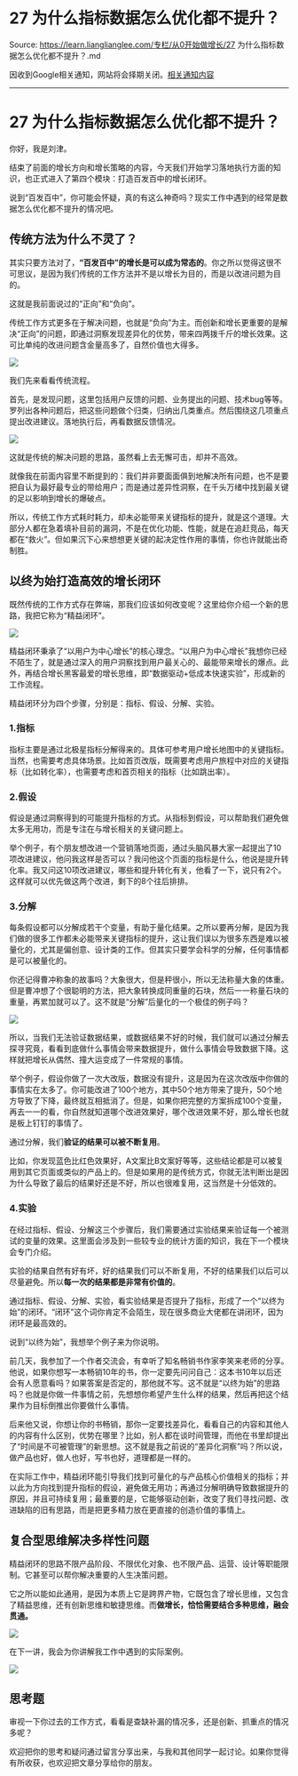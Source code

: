 # 27 为什么指标数据怎么优化都不提升？ 

Source: https://learn.lianglianglee.com/专栏/从0开始做增长/27 为什么指标数据怎么优化都不提升？.md

因收到Google相关通知，网站将会择期关闭。[相关通知内容](https://lumendatabase.org/notices/44265620)

---

# 27 为什么指标数据怎么优化都不提升？

你好，我是刘津。

结束了前面的增长方向和增长策略的内容，今天我们开始学习落地执行方面的知识，也正式进入了第四个模块：打造百发百中的增长闭环。

说到“百发百中”，你可能会怀疑，真的有这么神奇吗？现实工作中遇到的经常是数据怎么优化都不提升的情况吧。

## 传统方法为什么不灵了？

其实只要方法对了，**“百发百中”的增长是可以成为常态的**。你之所以觉得这很不可思议，是因为我们传统的工作方法并不是以增长为目的，而是以改进问题为目的。

这就是我前面说过的“正向”和“负向”。

传统工作方式更多在于解决问题，也就是“负向”为主。而创新和增长更重要的是解决“正向”的问题，即通过洞察发现差异化的优势，带来四两拨千斤的增长效果。这可比单纯的改进问题含金量高多了，自然价值也大得多。

![](assets/0c1d1b1fda93459c83c6327a78de051b.jpg)

我们先来看看传统流程。

首先，是发现问题，这里包括用户反馈的问题、业务提出的问题、技术bug等等。罗列出各种问题后，把这些问题做个归类，归纳出几类重点。然后围绕这几项重点提出改进建议。落地执行后，再看数据反馈情况。

![](assets/c2505f43a78e4c979da682875ce1138b.jpg)

这就是传统的解决问题的思路，虽然看上去无懈可击，却并不高效。

就像我在前面内容里不断提到的：我们并非要面面俱到地解决所有问题，也不是要把自认为最好最专业的带给用户；而是通过差异性洞察，在千头万绪中找到最关键的足以影响到增长的爆破点。

所以，传统工作方式耗时耗力，却未必能带来关键指标的提升，就是这个道理。大部分人都在急着填补目前的漏洞，不是在优化功能、性能，就是在追赶竞品，每天都在“救火”。但如果沉下心来想想更关键的起决定性作用的事情，你也许就能出奇制胜。

## 以终为始打造高效的增长闭环

既然传统的工作方式存在弊端，那我们应该如何改变呢？这里给你介绍一个新的思路，我把它称为“精益闭环”。

![](assets/54270c49b06c4e178c8a2401da7a8319.jpg)

精益闭环秉承了“以用户为中心增长”的核心理念。“以用户为中心增长”我想你已经不陌生了，就是通过深入的用户洞察找到用户最关心的、最能带来增长的爆点。此外，再结合增长黑客最爱的增长思维，即“数据驱动+低成本快速实验”，形成新的工作流程。

精益闭环分为四个步骤，分别是：指标、假设、分解、实验。

### 1.指标

指标主要是通过北极星指标分解得来的。具体可参考用户增长地图中的关键指标。当然，也需要考虑具体场景。比如首页改版，既需要考虑用户旅程中对应的关键指标（比如转化率），也需要考虑和首页相关的指标（比如跳出率）。

### 2.假设

假设是通过洞察得到的可能提升指标的方式。从指标到假设，可以帮助我们避免做太多无用功，而是专注在与增长相关的关键问题上。

举个例子，有个朋友想改进一个营销落地页面，通过头脑风暴大家一起提出了10项改进建议，他问我这样是否可以？我问他这个页面的指标是什么，他说是提升转化率。我又问这10项改进建议，哪些和提升转化有关，他看了一下，说只有2个。这样就可以优先做这两个改进，剩下的8个往后排排。

### 3.分解

每条假设都可以分解成若干个变量，有助于量化结果。之所以要再分解，是因为我们做的很多工作都未必能带来关键指标的提升，这让我们误以为很多东西是难以被量化的，尤其是偏创意、设计类的工作。但其实只要学会科学的分解，任何事情都是可以被量化的。

你还记得曹冲称象的故事吗？大象很大，但是秤很小，所以无法称量大象的体重。但是曹冲想了个很聪明的方法，把大象转换成同重量的石块，然后一一称量石块的重量，再累加就可以了。这不就是“分解”后量化的一个极佳的例子吗？

![](assets/a159a33bd20f43bc9e05ab025da2e9c7.jpg)

所以，当我们无法验证数据结果，或数据结果不好的时候，我们就可以通过分解去探寻究竟，看看到底做什么事情会带来数据提升，做什么事情会导致数据下降。这样就把增长从偶然、撞大运变成了一件常规的事情。

举个例子，假设你做了一次大改版，数据没有提升，这是因为在这次改版中你做的事情实在太多了。你可能改进了100个地方，其中50个地方带来了提升，50个地方导致了下降，最终就互相抵消了。但是，如果你把完整的方案拆成100个变量，再去一一的看，你自然就知道哪个改进效果好，哪个改进效果不好，那么增长也就是板上钉钉的事情了。

通过分解，我们**验证的结果可以被不断复用**。

比如，你发现蓝色比红色效果好，A文案比B文案好等等，这些结论都是可以被复用到其它页面或类似的产品上的。但是如果用的是传统方式，你就无法判断出是因为什么导致了最后的结果好还是不好，所以也很难复用，这当然是十分低效的。

### 4.实验

在经过指标、假设、分解这三个步骤后，我们需要通过实验结果来验证每一个被测试的变量的效果。这里面会涉及到一些较专业的统计方面的知识，我在下一个模块会专门介绍。

实验的结果自然有好有坏，好的结果我们可以不断复用，不好的结果我们以后可以尽量避免。所以**每一次的结果都是非常有价值的**。

通过指标、假设、分解、实验，看实验结果是否提升了指标，形成了一个“以终为始”的闭环。“闭环”这个词你肯定不会陌生，现在很多商业大佬都在讲闭环，因为闭环是最高效的。

说到“以终为始”，我想举个例子来为你说明。

前几天，我参加了一个作者交流会，有幸听了知名畅销书作家李笑来老师的分享。他说，如果你想写一本畅销10年的书，你一定要先问问自己：这本书10年以后还会有人愿意看吗？如果答案是否定的，那他就不写。这不就是“以终为始”的思路吗？也就是你做一件事情之前，先想想你希望产生什么样的结果，然后再把这个结果作为目标倒推出你要做什么事情。

后来他又说，你想让你的书畅销，那你一定要找差异化，看看自己的内容和其他人的内容有什么区别，优势在哪里？比如，别人都在谈时间管理，而他在书里却提出了“时间是不可被管理”的新思想。这不就是我之前说的“差异化洞察”吗？所以说，做产品也好，做人也好，写书也好，道理都是一样的。

在实际工作中，精益闭环能引导我们找到可量化的与产品核心价值相关的指标；并以此为方向找到提升指标的假设，避免做无用功；再通过分解明确导致数据提升的原因，并且可持续复用；最重要的是，它能够驱动创新，改变了我们寻找问题、改进缺陷的旧有思路，而是把更多精力放在更直接的创造价值的事情上。

## 复合型思维解决多样性问题

精益闭环的思路不限产品阶段、不限优化对象、也不限产品、运营、设计等职能限制。它甚至可以帮你解决重要的人生决策问题。

它之所以能如此通用，是因为本质上它是跨界产物，它既包含了增长思维，又包含了精益思维，还有创新思维和敏捷思维。而**做增长，恰恰需要结合多种思维，融会贯通。**

![](assets/0074c128badc4644a35891829a7e3079.jpg)

在下一讲，我会为你讲解我工作中遇到的实际案例。

![](assets/b45e4dcd59194d1db737d76bb8cf44bf.jpg)

## 思考题

审视一下你过去的工作方式，看看是查缺补漏的情况多，还是创新、抓重点的情况多呢？

欢迎把你的思考和疑问通过留言分享出来，与我和其他同学一起讨论。如果你觉得有所收获，也欢迎把文章分享给你的朋友。
